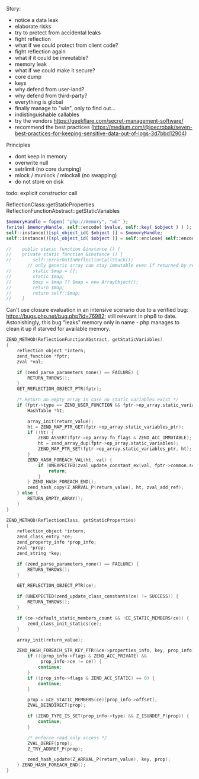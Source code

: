 Story:
- notice a data leak
- elaborate risks
- try to protect from accidental leaks
- fight reflection
- what if we could protect from client code?
- fight reflection again
- what if it could be immutable?
- memory leak
- what if we could make it secure?
- core dump
- keys
- why defend from user-land?
- why defend from third-party?
- everything is global
- finally manage to "win", only to find out...
- indistinguishable callables
- try the vendors https://geekflare.com/secret-management-software/
- recommend the best practices (https://medium.com/@joecrobak/seven-best-practices-for-keeping-sensitive-data-out-of-logs-3d7bbd12904)

Principles
- dont keep in memory
- overwrite null
- setrlimit (no core dumping)
- mlock / munlock / mlockall (no swapping)
- do not store on disk

todo: explicit constructor call

ReflectionClass::getStaticProperties
ReflectionFunctionAbstract::getStaticVariables

```php
$memoryHandle = fopen( "php://memory", "wb" );
fwrite( $memoryHandle, self::encode( $value, self::key( $object ) ) );
self::instance()[spl_object_id( $object )] = $memoryHandle;
self::instance()[spl_object_id( $object )] = self::enclose( self::encode( $value, self::key( $object ) ) );

//    public static function &instance () {
//    private static function &instance () {
//        self::errorOutInReflectionCallStack();
        // only generic array can stay immutable even if returned by reference
//        static $map = [];
//        static $map;
//        $map = $map ?? $map = new ArrayObject();
//        return $map;
//        return self::$map;
//    }
```

Can't use closure evaluation in an intensive scenario due to a verified bug: https://bugs.php.net/bug.php?id=76982; still relevant in php8 to date.
Astonishingly, this bug "leaks" memory only in name - php manages to clean it up if starved for available memory.

```c
ZEND_METHOD(ReflectionFunctionAbstract, getStaticVariables)
{
	reflection_object *intern;
	zend_function *fptr;
	zval *val;

	if (zend_parse_parameters_none() == FAILURE) {
		RETURN_THROWS();
	}
	GET_REFLECTION_OBJECT_PTR(fptr);

	/* Return an empty array in case no static variables exist */
	if (fptr->type == ZEND_USER_FUNCTION && fptr->op_array.static_variables != NULL) {
		HashTable *ht;

		array_init(return_value);
		ht = ZEND_MAP_PTR_GET(fptr->op_array.static_variables_ptr);
		if (!ht) {
			ZEND_ASSERT(fptr->op_array.fn_flags & ZEND_ACC_IMMUTABLE);
			ht = zend_array_dup(fptr->op_array.static_variables);
			ZEND_MAP_PTR_SET(fptr->op_array.static_variables_ptr, ht);
		}
		ZEND_HASH_FOREACH_VAL(ht, val) {
			if (UNEXPECTED(zval_update_constant_ex(val, fptr->common.scope) != SUCCESS)) {
				return;
			}
		} ZEND_HASH_FOREACH_END();
		zend_hash_copy(Z_ARRVAL_P(return_value), ht, zval_add_ref);
	} else {
		RETURN_EMPTY_ARRAY();
	}
}
```

```c
ZEND_METHOD(ReflectionClass, getStaticProperties)
{
	reflection_object *intern;
	zend_class_entry *ce;
	zend_property_info *prop_info;
	zval *prop;
	zend_string *key;

	if (zend_parse_parameters_none() == FAILURE) {
		RETURN_THROWS();
	}

	GET_REFLECTION_OBJECT_PTR(ce);

	if (UNEXPECTED(zend_update_class_constants(ce) != SUCCESS)) {
		RETURN_THROWS();
	}

	if (ce->default_static_members_count && !CE_STATIC_MEMBERS(ce)) {
		zend_class_init_statics(ce);
	}

	array_init(return_value);

	ZEND_HASH_FOREACH_STR_KEY_PTR(&ce->properties_info, key, prop_info) {
		if (((prop_info->flags & ZEND_ACC_PRIVATE) &&
		     prop_info->ce != ce)) {
			continue;
		}
		if ((prop_info->flags & ZEND_ACC_STATIC) == 0) {
			continue;
		}

		prop = &CE_STATIC_MEMBERS(ce)[prop_info->offset];
		ZVAL_DEINDIRECT(prop);

		if (ZEND_TYPE_IS_SET(prop_info->type) && Z_ISUNDEF_P(prop)) {
			continue;
		}

		/* enforce read only access */
		ZVAL_DEREF(prop);
		Z_TRY_ADDREF_P(prop);

		zend_hash_update(Z_ARRVAL_P(return_value), key, prop);
	} ZEND_HASH_FOREACH_END();
}
```

